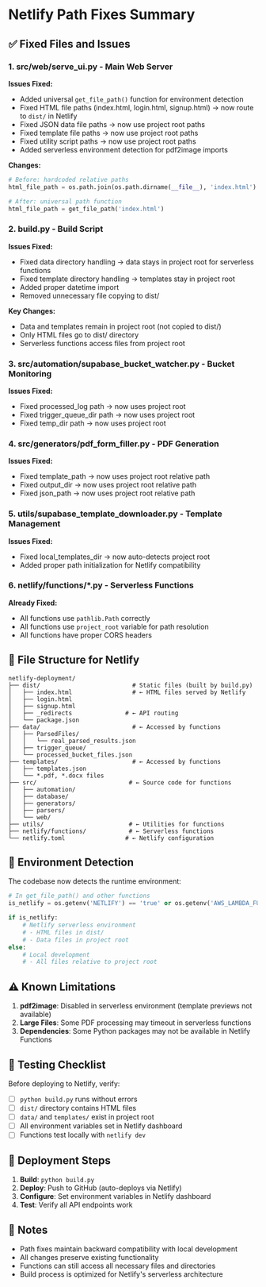 # Netlify Path Fixes Summary

## ✅ Fixed Files and Issues

### 1. **src/web/serve_ui.py** - Main Web Server
**Issues Fixed:**
- Added universal `get_file_path()` function for environment detection
- Fixed HTML file paths (index.html, login.html, signup.html) → now route to `dist/` in Netlify
- Fixed JSON data file paths → now use project root paths
- Fixed template file paths → now use project root paths  
- Fixed utility script paths → now use project root paths
- Added serverless environment detection for pdf2image imports

**Changes:**
```python
# Before: hardcoded relative paths
html_file_path = os.path.join(os.path.dirname(__file__), 'index.html')

# After: universal path function
html_file_path = get_file_path('index.html')
```

### 2. **build.py** - Build Script
**Issues Fixed:**
- Fixed data directory handling → data stays in project root for serverless functions
- Fixed template directory handling → templates stay in project root
- Added proper datetime import
- Removed unnecessary file copying to dist/

**Key Changes:**
- Data and templates remain in project root (not copied to dist/)
- Only HTML files go to dist/ directory
- Serverless functions access files from project root

### 3. **src/automation/supabase_bucket_watcher.py** - Bucket Monitoring
**Issues Fixed:**
- Fixed processed_log path → now uses project root
- Fixed trigger_queue_dir path → now uses project root  
- Fixed temp_dir path → now uses project root

### 4. **src/generators/pdf_form_filler.py** - PDF Generation
**Issues Fixed:**
- Fixed template_path → now uses project root relative path
- Fixed output_dir → now uses project root relative path
- Fixed json_path → now uses project root relative path

### 5. **utils/supabase_template_downloader.py** - Template Management
**Issues Fixed:**
- Fixed local_templates_dir → now auto-detects project root
- Added proper path initialization for Netlify compatibility

### 6. **netlify/functions/*.py** - Serverless Functions
**Already Fixed:**
- All functions use `pathlib.Path` correctly
- All functions use `project_root` variable for path resolution
- All functions have proper CORS headers

## 🚀 File Structure for Netlify

```
netlify-deployment/
├── dist/                          # Static files (built by build.py)
│   ├── index.html                 # ← HTML files served by Netlify
│   ├── login.html
│   ├── signup.html
│   ├── _redirects               # ← API routing
│   └── package.json
├── data/                          # ← Accessed by functions
│   ├── ParsedFiles/
│   │   └── real_parsed_results.json
│   ├── trigger_queue/
│   └── processed_bucket_files.json
├── templates/                     # ← Accessed by functions
│   ├── templates.json
│   └── *.pdf, *.docx files
├── src/                          # ← Source code for functions
│   ├── automation/
│   ├── database/
│   ├── generators/
│   ├── parsers/
│   └── web/
├── utils/                        # ← Utilities for functions
├── netlify/functions/            # ← Serverless functions
└── netlify.toml                 # ← Netlify configuration
```

## 🔧 Environment Detection

The codebase now detects the runtime environment:

```python
# In get_file_path() and other functions
is_netlify = os.getenv('NETLIFY') == 'true' or os.getenv('AWS_LAMBDA_FUNCTION_NAME')

if is_netlify:
    # Netlify serverless environment
    # - HTML files in dist/
    # - Data files in project root
else:
    # Local development
    # - All files relative to project root
```

## ⚠️ Known Limitations

1. **pdf2image**: Disabled in serverless environment (template previews not available)
2. **Large Files**: Some PDF processing may timeout in serverless functions
3. **Dependencies**: Some Python packages may not be available in Netlify Functions

## 🎯 Testing Checklist

Before deploying to Netlify, verify:

- [ ] `python build.py` runs without errors
- [ ] `dist/` directory contains HTML files
- [ ] `data/` and `templates/` exist in project root
- [ ] All environment variables set in Netlify dashboard
- [ ] Functions test locally with `netlify dev`

## 🔄 Deployment Steps

1. **Build**: `python build.py`
2. **Deploy**: Push to GitHub (auto-deploys via Netlify)
3. **Configure**: Set environment variables in Netlify dashboard
4. **Test**: Verify all API endpoints work

## 📝 Notes

- Path fixes maintain backward compatibility with local development
- All changes preserve existing functionality
- Functions can still access all necessary files and directories
- Build process is optimized for Netlify's serverless architecture 